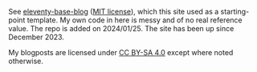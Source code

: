 See [eleventy-base-blog](https://github.com/11ty/eleventy-base-blog) ([MIT license](https://github.com/11ty/eleventy-base-blog/blob/main/LICENSE)), which this site used as a starting-point template. My own code in here is messy and of no real reference value. The repo is added on 2024/01/25. The site has been up since December 2023.

My blogposts are licensed under [CC BY-SA 4.0](https://creativecommons.org/licenses/by-sa/4.0/) except where noted otherwise.
